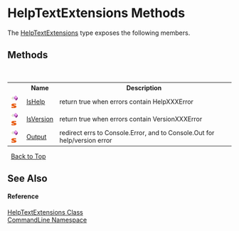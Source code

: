 # HelpTextExtensions Methods
 

The <a href="T_CommandLine_HelpTextExtensions">HelpTextExtensions</a> type exposes the following members.


## Methods
&nbsp;<table><tr><th></th><th>Name</th><th>Description</th></tr><tr><td>![Public method](media/pubmethod.gif "Public method")![Static member](media/static.gif "Static member")</td><td><a href="M_CommandLine_HelpTextExtensions_IsHelp">IsHelp</a></td><td>
return true when errors contain HelpXXXError</td></tr><tr><td>![Public method](media/pubmethod.gif "Public method")![Static member](media/static.gif "Static member")</td><td><a href="M_CommandLine_HelpTextExtensions_IsVersion">IsVersion</a></td><td>
return true when errors contain VersionXXXError</td></tr><tr><td>![Public method](media/pubmethod.gif "Public method")![Static member](media/static.gif "Static member")</td><td><a href="M_CommandLine_HelpTextExtensions_Output">Output</a></td><td>
redirect errs to Console.Error, and to Console.Out for help/version error</td></tr></table>&nbsp;
<a href="#helptextextensions-methods">Back to Top</a>

## See Also


#### Reference
<a href="T_CommandLine_HelpTextExtensions">HelpTextExtensions Class</a><br /><a href="N_CommandLine">CommandLine Namespace</a><br />